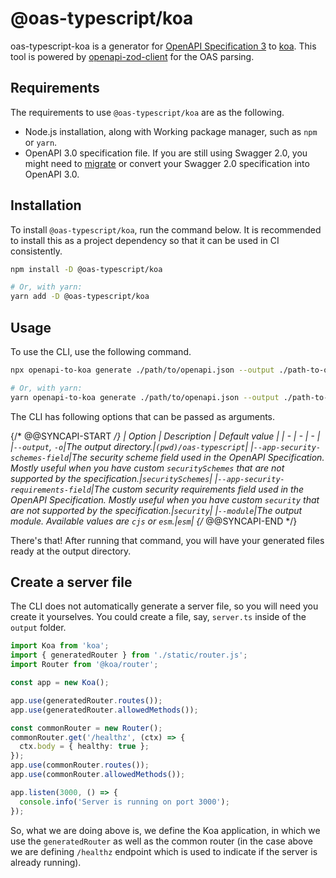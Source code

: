 ---
---

# @oas-typescript/koa

oas-typescript-koa is a generator for [OpenAPI Specification 3](https://swagger.io/specification/v3/) to [koa](https://koajs.com/). This tool is powered by [openapi-zod-client](https://github.com/astahmer/openapi-zod-client) for the OAS parsing.

## Requirements

The requirements to use `@oas-typescript/koa` are as the following.

- Node.js installation, along with Working package manager, such as `npm` or `yarn`.
- OpenAPI 3.0 specification file. If you are still using Swagger 2.0, you might need to [migrate](https://swagger.io/blog/news/whats-new-in-openapi-3-0/) or convert your Swagger 2.0 specification into OpenAPI 3.0.

## Installation

To install `@oas-typescript/koa`, run the command below. It is recommended to install this as a project dependency so that it can be used in CI consistently.

```bash
npm install -D @oas-typescript/koa

# Or, with yarn:
yarn add -D @oas-typescript/koa
```

## Usage

To use the CLI, use the following command.

```bash
npx openapi-to-koa generate ./path/to/openapi.json --output ./path-to-output-directory

# Or, with yarn:
yarn openapi-to-koa generate ./path/to/openapi.json --output ./path-to-output-directory
```

The CLI has following options that can be passed as arguments.

{/* @@SYNCAPI-START */}
| Option | Description | Default value |
| - | - | - |
|`--output`, `-o`|The output directory.|`(pwd)/oas-typescript`|
|`--app-security-schemes-field`|The security scheme field used in the OpenAPI Specification. Mostly useful when you have custom `securitySchemes` that are not supported by the specification.|`securitySchemes`|
|`--app-security-requirements-field`|The custom security requirements field used in the OpenAPI Specification. Mostly useful when you have custom `security` that are not supported by the specification.|`security`|
|`--module`|The output module. Available values are `cjs` or `esm`.|`esm`|
{/* @@SYNCAPI-END */}

There's that! After running that command, you will have your generated files ready at the output directory.

## Create a server file

The CLI does not automatically generate a server file, so you will need you create it yourselves. You could create a file, say, `server.ts` inside of the `output` folder.

<!--SNIPSTART generated-server-->

```ts
import Koa from 'koa';
import { generatedRouter } from './static/router.js';
import Router from '@koa/router';

const app = new Koa();

app.use(generatedRouter.routes());
app.use(generatedRouter.allowedMethods());

const commonRouter = new Router();
commonRouter.get('/healthz', (ctx) => {
  ctx.body = { healthy: true };
});
app.use(commonRouter.routes());
app.use(commonRouter.allowedMethods());

app.listen(3000, () => {
  console.info('Server is running on port 3000');
});
```

<!--SNIPEND-->

So, what we are doing above is, we define the Koa application, in which we use the `generatedRouter` as well as the common router (in the case above we are defining `/healthz` endpoint which is used to indicate if the server is already running).
